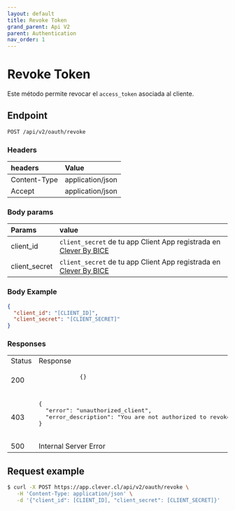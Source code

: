 ```yaml
---
layout: default
title: Revoke Token
grand_parent: Api V2
parent: Authentication
nav_order: 1
---
```


# Revoke Token

Este método permite revocar el `access_token` asociada al cliente.

## Endpoint

```bash
POST /api/v2/oauth/revoke
```

### Headers

| headers       | Value             |
|:--------------|:------------------|
| Content-Type  | application/json  |
| Accept        | application/json  |

### Body params

| Params       | value             |
|:--------------|:------------------|
| client_id     | `client_secret` de tu app Client App registrada en [Clever By BICE](https://clever.cl) |
| client_secret | `client_secret` de tu app Client App registrada en [Clever By BICE](https://clever.cl)   |

### Body Example

```json
{
  "client_id": "[CLIENT_ID]",
  "client_secret": "[CLIENT_SECRET]"
}
```

### Responses

<table>
   <tr>
      <td> Status </td>
      <td> Response </td>
   </tr>
   <tr>
      <td> 200 </td>
      <td>
         <pre>
            {}
         </pre>
      </td>
   </tr>
   <tr>
      <td> 403 </td>
      <td>
         <pre>
{
  "error": "unauthorized_client",
  "error_description": "You are not authorized to revoke this token"
}
        </pre>
      </td>
   </tr>
   <tr>
      <td> 500 </td>
      <td>
         Internal Server Error
      </td>
   </tr>
</table>

## Request example

```bash
$ curl -X POST https://app.clever.cl/api/v2/oauth/revoke \
   -H 'Content-Type: application/json' \
   -d '{"client_id": [CLIENT_ID], "client_secret": [CLIENT_SECRET]}'
```
